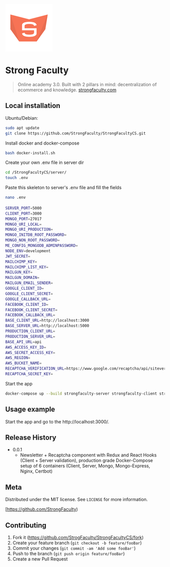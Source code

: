 

![StrongFaculty](/client/public/images/sf-logo.png)
# Strong Faculty

> Online academy 3.0. Built with 2 pillars in mind: decentralization of ecommerce and knowledge.
> [strongfaculty.com](https://strongfaculty.com)



## Local installation 

Ubuntu/Debian:

```sh
sudo apt update
git clone https://github.com/StrongFaculty/StrongFacultyCS.git
```

Install docker and docker-compose

```sh
bash docker-install.sh
```

Create your own .env file in server dir 

```sh
cd /StrongFacultyCS/server/
touch .env
```

Paste this skeleton to server's .env file and fill the fields

```sh
nano .env

SERVER_PORT=5000
CLIENT_PORT=3000
MONGO_PORT=27017
MONGO_URI_LOCAL=
MONGO_URI_PRODUCTION=
MONGO_INITDB_ROOT_PASSWORD=
MONGO_NON_ROOT_PASSWORD=
ME_CONFIG_MONGODB_ADMINPASSWORD=
NODE_ENV=development
JWT_SECRET=
MAILCHIMP_KEY=
MAILCHIMP_LIST_KEY=
MAILGUN_KEY=
MAILGUN_DOMAIN=
MAILGUN_EMAIL_SENDER=
GOOGLE_CLIENT_ID=
GOOGLE_CLIENT_SECRET=
GOOGLE_CALLBACK_URL=
FACEBOOK_CLIENT_ID=
FACEBOOK_CLIENT_SECRET=
FACEBOOK_CALLBACK_URL=
BASE_CLIENT_URL=http://localhost:3000
BASE_SERVER_URL=http://localhost:5000
PRODUCTION_CLIENT_URL=
PRODUCTION_SERVER_URL=
BASE_API_URL=api
AWS_ACCESS_KEY_ID=
AWS_SECRET_ACCESS_KEY=
AWS_REGION=
AWS_BUCKET_NAME=
RECAPTCHA_VERIFICATION_URL=https://www.google.com/recaptcha/api/siteverify
RECAPTCHA_SECRET_KEY=
```

Start the app

```sh
docker-compose up --build strongfaculty-server strongfaculty-client strongfaculty-mongo strongfaculty-mongoexp
```

## Usage example

Start the app and go to the http://localhost:3000/.


## Release History

* 0.0.1
    * Newsletter + Recaptcha component with Redux and React Hooks (Client + Server validation), production grade Docker-Compose setup of 6 containers (Client, Server, Mongo, Mongo-Express, Nginx, Certbot) 


## Meta

Distributed under the MIT license. See ``LICENSE`` for more information.

[https://github.com/StrongFaculty)


## Contributing

1. Fork it (<https://github.com/StrogFaculty/StrongFacultyCS/fork>)
2. Create your feature branch (`git checkout -b feature/fooBar`)
3. Commit your changes (`git commit -am 'Add some fooBar'`)
4. Push to the branch (`git push origin feature/fooBar`)
5. Create a new Pull Request